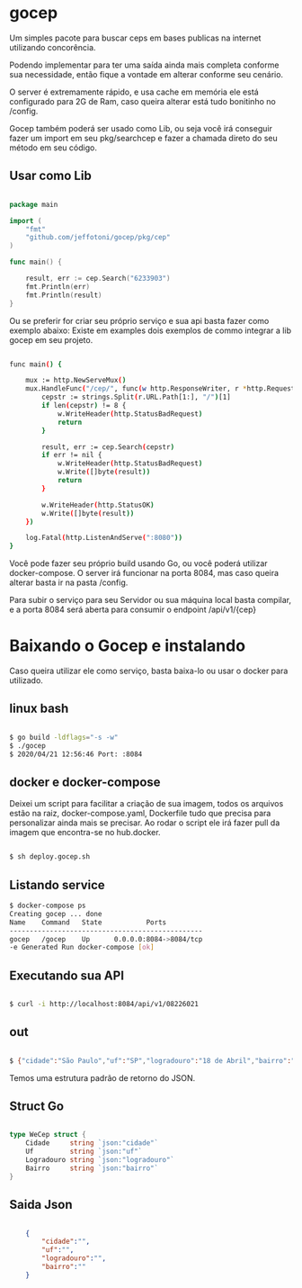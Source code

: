 # gocep

Um simples pacote para buscar ceps em bases publicas na internet utilizando concorência.

Podendo implementar para ter uma saída ainda mais completa conforme sua necessidade, então fique a vontade em alterar conforme seu cenário.

O server é extremamente rápido, e usa cache em memória ele está configurado para 2G de Ram, caso queira alterar está tudo bonitinho no /config.

Gocep também poderá ser usado como Lib, ou seja você irá conseguir fazer um import em seu pkg/searchcep  e fazer a chamada direto do seu método em seu código.

## Usar como Lib
```go

package main

import (
	"fmt"
	"github.com/jeffotoni/gocep/pkg/cep"
)

func main() {

	result, err := cep.Search("6233903")
	fmt.Println(err)
	fmt.Println(result)
}

```

Ou se preferir for criar seu próprio serviço e sua api basta fazer como exemplo abaixo:
Existe em examples dois exemplos de commo integrar a lib gocep em seu projeto.

```bash

func main() {

	mux := http.NewServeMux()
	mux.HandleFunc("/cep/", func(w http.ResponseWriter, r *http.Request){
		cepstr := strings.Split(r.URL.Path[1:], "/")[1]
		if len(cepstr) != 8 {
			w.WriteHeader(http.StatusBadRequest)
			return
		}

		result, err := cep.Search(cepstr)
		if err != nil {
			w.WriteHeader(http.StatusBadRequest)
			w.Write([]byte(result))
			return
		}

		w.WriteHeader(http.StatusOK)
		w.Write([]byte(result))
	})

	log.Fatal(http.ListenAndServe(":8080"))
}

```

Você pode fazer seu próprio build usando Go, ou você poderá utilizar docker-compose. O server irá funcionar na porta 8084, mas caso queira alterar basta ir na pasta /config.

Para subir o serviço para seu Servidor ou sua máquina local basta compilar, e a porta 8084 será aberta para consumir o endpoint /api/v1/{cep}

# Baixando o Gocep e instalando

Caso queira utilizar ele como serviço, basta baixa-lo ou usar o docker para utilizado.

## linux bash
```bash

$ go build -ldflags="-s -w" 
$ ./gocep
$ 2020/04/21 12:56:46 Port: :8084

```

## docker e docker-compose

Deixei um script para facilitar a criação de sua imagem, todos os arquivos estão na raiz, docker-compose.yaml, Dockerfile tudo que precisa para personalizar ainda mais se precisar.
Ao rodar o script ele irá fazer pull da imagem que encontra-se no hub.docker.
```bash

$ sh deploy.gocep.sh

```

## Listando service
```bash
$ docker-compose ps
Creating gocep ... done
Name    Command   State           Ports         
------------------------------------------------
gocep   /gocep    Up      0.0.0.0:8084->8084/tcp
-e Generated Run docker-compose [ok] 

```

## Executando sua API
```bash

$ curl -i http://localhost:8084/api/v1/08226021

```

## out
```bash

$ {"cidade":"São Paulo","uf":"SP","logradouro":"18 de Abril","bairro":"Cidade Antônio Estevão de Carvalho"}

```

Temos uma estrutura padrão de retorno do JSON.

## Struct Go
```go

type WeCep struct {
	Cidade     string `json:"cidade"`
	Uf         string `json:"uf"`
	Logradouro string `json:"logradouro"`
	Bairro     string `json:"bairro"`
}

```

## Saida Json
```json

	{
		"cidade":"",
		"uf":"",
		"logradouro":"",
		"bairro":""
	}

```




